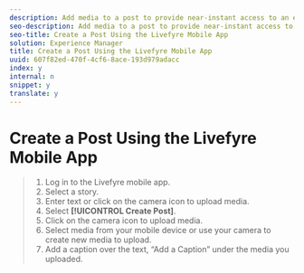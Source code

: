 ```yaml
---
description: Add media to a post to provide near-instant access to an event from your mobile device.
seo-description: Add media to a post to provide near-instant access to an event from your mobile device.
seo-title: Create a Post Using the Livefyre Mobile App
solution: Experience Manager
title: Create a Post Using the Livefyre Mobile App
uuid: 607f82ed-470f-4cf6-8ace-193d979adacc
index: y
internal: n
snippet: y
translate: y
---
```


# Create a Post Using the Livefyre Mobile App


>1. Log in to the Livefyre mobile app.
>1. Select a story.
>1. Enter text or click on the camera icon to upload media.
>1. Select **[!UICONTROL  Create Post]**.
>1. Click on the camera icon to upload media.
>1. Select media from your mobile device or use your camera to create new media to upload.
>1. Add a caption over the text, “Add a Caption” under the media you uploaded.
